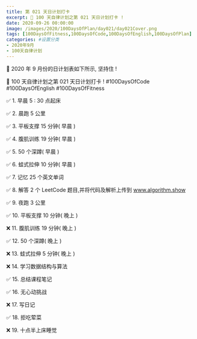 ```yaml
---
title: 第 021 天日计划打卡
excerpt: 🎉 100 天自律计划之第 021 天日计划打卡 !
date: 2020-09-26 00:00:00
image: /images/2020/100DaysOfPlan/day021/day021Cover.png
tags: [100DaysOfFitness,100DaysOfCode,100DaysOfEnglish,100DaysOfPlan]
categories: #设置分类
- 2020年9月
- 100天自律计划
---
```



📝 2020 年 9 月份的日计划表如下所示, 坚持住 !

🎉 100 天自律计划之第 021 天日计划打卡 !
#100DaysOfCode
#100DaysOfEnglish
#100DaysOfFitness


✅ 1. 早晨 5 : 30 点起床

✅ 2. 晨跑 5 公里

✅ 3. 平板支撑 15 分钟( 早晨 )

✅ 4. 腹肌训练 19 分钟( 早晨 )

✅ 5. 50 个深蹲( 早晨 )

✅ 6. 蛙式拉伸 10 分钟( 早晨 )

✅ 7. 记忆 25 个英文单词 

✅ 8. 解答 2 个 LeetCode 题目,并将代码及解析上传到 www.algorithm.show

✅ 9. 夜跑 3 公里

✅ 10. 平板支撑 10 分钟( 晚上 )

❌ 11. 腹肌训练 19 分钟( 晚上 )

✅ 12. 50 个深蹲( 晚上 )

❌ 13. 蛙式拉伸 5 分钟( 晚上 )

❌ 14. 学习数据结构与算法

✅ 15. 总结课程笔记

✅ 16. 无心动挑战

❌ 17. 写日记

✅ 18. 拒吃荤菜

❌ 19. 十点半上床睡觉
